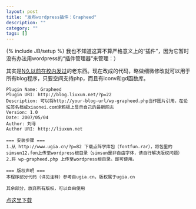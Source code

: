 ```yaml
---
layout: post
title: "发布wordpress插件：Grapheed"
description: ""
category: ""
tags: []
---
```

{% include JB/setup %}
我也不知道这算不算严格意义上的“插件”，因为它暂时没有办法用wordpress的“插件管理器”来管理：）

其实是[N久以前在校内发过](http://blog.xiaonei.com/GetEntry.do?id=637856)的老东西。现在改成的代码，略做细微修改就可以用于所有blog程序，只要空间支持php，而且有iconv和gd函数库。

	Plugin Name: Grapheed
	Plugin URI: http://blog.liuxun.net/?p=22
	Description: 可以将http://your-blog-url/wp-grapheed.php当作图片引用，在论坛签名档或xiaonei.com涂鸦板上显示自己的最新网志
	Version: 1.0
	Date: 2007/05/04
	Author: 刘寻
	Author URI: http://liuxun.net
	
	=== 安装步骤 ===
	1.从 http://www.ugia.cn/?p=82 下载点阵字库包（fontfun.rar），将包里的simsun12.fon上传至wordpress根目录（simsun是非自由字体，请自行解决版权问题）
	2.将 wp-grapheed.php 上传至wordpress根目录。即可使用。
	
	=== 版权声明 ===
	本程序部分代码（详见注释）参考自ugia.cn，版权属于ugia.cn
	
	其余部分，放弃所有版权，可以自由使用

[点这里下载](http://laoliu-wordpress.stor.sinaapp.com/uploads/2007/05/wp-grapheed.zip "Grapheed")